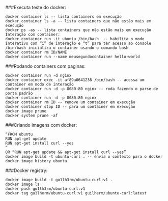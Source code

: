 ###Executa teste do docker:


````docker container run hello-world --executa docker
docker container ls -- lista containers em execução
docker container ls -a -- lista containers que não estão mais em execução
docker ps -as -- lista containers que não estão mais em execução
Interação com container:
docker container run -it ubuntu /bin/bash  -- habilita o modo interativo com “i” de interação e “t” para ter acesso ao console /bin/bash inicializa o container usando o comando bash
docker container rm ID/NAME
docker container run --name meusegundocontainer hello-world
````

###Rodando containers com paginas:
````docker container run nginx -- executa o container de forma não interativa e continua
docker container run -d nginx  
docker container exec -it af89a0641238 /bin/bash -- acessa um container em modo de interação
docker container run -d -p 8080:80 nginx -- roda fazendo o parse de porta padrão
docker container run -d -p 8080:80 nginx
docker container rm ID -- remove um container em execução
docker container stop ID -- para um container em execução
docker image prune
docker system prune -af
````

###Criando imagens com docker:
````Dockerfile:
“FROM ubuntu
RUN apt-get update
RUN apt-get install curl --yes
“
OR “RUN apt-get update && apt-get install curl --yes”
docker image build -t ubuntu-curl . -- envia o contexto para o docker
docker image history ubuntu
````

###Docker registry:
````docker login --configura as credenciais do docker
docker image build -t gu1lh3rm/ubuntu-curl:v1 .
docker image ls
docker push gu1lh3rm/ubuntu-curl:v1
docker tag gu1lherm/ubuntu-curl:v1 guilherm/ubuntu-curl:latest
````